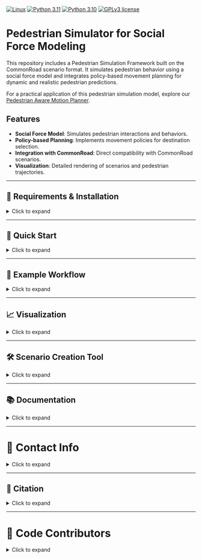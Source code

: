 <!-- [![DOI](https://zenodo.org/badge/DOI/10.5281/zenodo.13493227.svg)](https://zenodo.org/records/tbd) -->

[![Linux](https://img.shields.io/badge/os-linux-blue.svg)](https://www.linux.org/)
[![Python 3.11](https://img.shields.io/badge/python-3.11-blue.svg)](https://www.python.org/downloads/release/python-3110/) [![Python 3.10](https://img.shields.io/badge/python-3.10-blue.svg)](https://www.python.org/downloads/release/python-3100/)
[![GPLv3 license](https://img.shields.io/badge/License-GPLv3-blue.svg)](http://perso.crans.org/besson/LICENSE.html)


# Pedestrian Simulator for Social Force Modeling

This repository includes a Pedestrian Simulation Framework built on the CommonRoad scenario format. It simulates pedestrian behavior using a social force model and integrates policy-based movement planning for dynamic and realistic pedestrian predictions.

For a practical application of this pedestrian simulation model, explore our [Pedestrian Aware Motion Planner](https://github.com/TUM-AVS/PedestrianAwareMotionPlanning).

## Features

- **Social Force Model**: Simulates pedestrian interactions and behaviors.
- **Policy-based Planning**: Implements movement policies for destination selection.
- **Integration with CommonRoad**: Direct compatibility with CommonRoad scenarios.
- **Visualization**: Detailed rendering of scenarios and pedestrian trajectories.


---

## 🔧 Requirements & Installation

<details>
<summary>Click to expand</summary>

### Requirements
The software is developed and tested on recent versions of Linux. We strongly recommend using [Ubuntu 22.04](https://ubuntu.com/download/desktop) or higher.
For the Python installation, we suggest the usage of Virtual Environment with Python 3.11, Python 3.10 or Python 3.9
For the development IDE we suggest [PyCharm](http://www.jetbrains.com/pycharm/)

### 1. Clone the repository

   ```bash
   git clone <repository-url>
   cd <repository-folder>
   ```

### 2. Create and activate a new Virtual Environment

   ```bash
   python3.11 -m venv venv
   source venv/bin/activate
   ```

### 3. Install all required packages


#### Installation with Poetry
To install the project and its dependencies, ensure you have [Poetry](https://python-poetry.org/) installed. Then, run the following commands:



Install the dependencies and the project:
   ```bash
   poetry install
   ```

#### Installation with pip
Alternatively, you can install the project's requirements using pip:
```bash
pip install .
```

</details>

---

## 🚀 Quick Start

<details>
<summary>Click to expand</summary>

1. **Load a Scenario**:
   Load a CommonRoad scenario that includes pedestrians using the `CommonRoadFileReader`:
   ```python
   from commonroad.common.file_reader import CommonRoadFileReader

   scenario_path = 'path/to/scenario.xml'
   scenario, planning_problem_set = CommonRoadFileReader(scenario_path).open()
   ```

2. **Initialize the Simulator**:
   Instantiate the Pedestrian Simulator with the loaded scenario:
   ```python
   from pedestrian_simulator import PedestrianSimulator

   pedestrian_simulator = PedestrianSimulator(scenario)
   ```

3. **Simulate Pedestrian Behavior**:
   Advance the simulation for a specified number of steps:
   ```python
   for timestep in range(100):
       pedestrian_simulator.step_pedestrians(timestep)
   ```

</details>

---

## 🏃 Example Workflow

<details>
<summary>Click to expand</summary>

The repository includes a Minimal Working Example (MWE) in `main.py` to demonstrate the pedestrian simulation workflow:
You can include the pedestrian simulator in any CommonRoad scenario.

```bash
   python3 main.py
   ```

</details>

---

## 📈 Visualization

<details>
<summary>Click to expand</summary>

The framework supports detailed visualization of:
- Pedestrian trajectories.
- Interaction forces.
- Vehicle predictions (if vehicles are present in the scenario).

</details>

---

## 🛠 Scenario Creation Tool

<details>
<summary>Click to expand</summary>

The `create_pedestrian_scenario` utility allows you to extend an existing CommonRoad scenario by adding pedestrians, sidewalks, and crosswalks. This tool is highly configurable to adapt to a variety of simulation needs.

### Features
- Add sidewalks and crosswalks to existing scenarios.
- Add pedestrians to the scenario.
- Customize parameters such as pedestrian speed, clustering distance, and position deviations.
- Visualize the generated scenario.

### Example Usage
```python
from pedestrian_simulator.tools.create_pedestrian_scenario import create_new_pedestrian_scenario

input_file = "path/to/scenario.xml"
scenario, planning_problem_set = create_new_pedestrian_scenario(
    input_file=input_file,
    pedestrian_speed=1.2,          # Average pedestrian speed
    pedestrians_per_cluster=2.0,  # Number of pedestrians per cluster
    position_deviation=0.2,       # Deviation in positions within a cluster
    cluster_distance=4.0,         # Distance between pedestrian clusters
    seed=42                       # Random seed for reproducibility
)

# Save or visualize the scenario as needed
```

See also the MWE in `create_pedestrian_scenario.py` for an example workflow.

</details>

---

## 📚 Documentation

<details>
<summary>Click to expand</summary>

For detailed explanations of the attributes and methods, refer to the source code. The key method of the simulator is:
- `step_pedestrians(timestep)`: Advance simulation by one timestep (starting from the given timestep).

</details>

---

# 📇 Contact Info

<details>
<summary>Click to expand</summary>

[Korbinian Moller](mailto:korbinian.moller@tum.de),
Professorship Autonomous Vehicle Systems,
School of Engineering and Design,
Technical University of Munich,
85748 Garching,
Germany

[Johannes Betz](mailto:johannes.betz@tum.de),
Professorship Autonomous Vehicle Systems,
School of Engineering and Design,
Technical University of Munich,
85748 Garching,
Germany

</details>


---

## 📃 Citation

<details>
<summary>Click to expand</summary>

If you use this Pedestrian Simulator in your research, please cite the related paper:

```bibtex
t.b.d
```

</details>

---

# 👥 Code Contributors

<details>
<summary>Click to expand</summary>

[Korbinian Moller](mailto:korbinian.moller@tum.de) \
[Truls Nyberg](mailto:trulsny@kth.se)  



</details>

